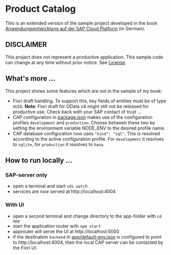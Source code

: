 # Product Catalog

This is an extended version of the sample project developed in the book [Anwendungsentwicklung auf der SAP Cloud Platform](https://www.rheinwerk-verlag.de/anwendungsentwicklung-auf-der-sap-cloud-platform-das-sap-cloud-application-programming-model/) (in German).


## DISCLAIMER
This project does not represent a productive application. This sample code can change at any time without prior notice. See [License](./LICENSE).

## What's more ...
This project shows some features which are not in the sample of my book:
+ Fiori draft handling. To support this, key fields of entities must be of type ``UUID``. **Note**: Fiori draft for OData v4 might still not be released for productive use. Check back with your SAP contact of trust ...
+ CAP configuration in [package.json](/package.json) makes use of the configuration profiles ``development`` and ``production``. Choose between these two by setting the environment variable NODE_ENV to the desired profile name.
+ CAP database configuration now uses ``"kind": "sql"``. This is resolved according to the active configuration profile. For ``development`` it resolves to ``sqlite``, for ``production`` it resolves to ``hana``.

## How to run locally ...

### SAP-server only
+ open a terminal and start ``cds watch``
+ services are now served at http://localhost:4004

### With UI
+ open a second terminal and change directory to the app-folder with ``cd app``
+ start the application router with ``npm start``
+ approuter will serve the UI at http://localhost:5000
+ if the destination ``backend`` in [app/default-env.json](/app/default-env.json) is configured to point to http://localhost:4004, then the local CAP server can be contacted by the Fiori UI.
